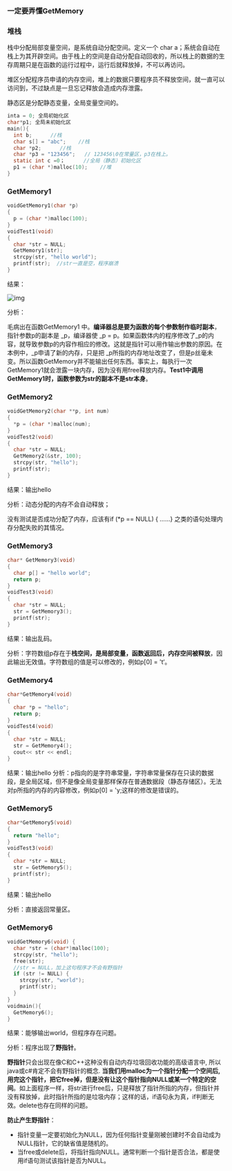 ### 一定要弄懂GetMemory 

### **堆栈**

栈中分配局部变量空间，是系统自动分配空间。定义一个 char a；系统会自动在栈上为其开辟空间。由于栈上的空间是自动分配自动回收的，所以栈上的数据的生存周期只是在函数的运行过程中，运行后就释放掉，不可以再访问。

堆区分配程序员申请的内存空间，堆上的数据只要程序员不释放空间，就一直可以访问到，不过缺点是一旦忘记释放会造成内存泄露。

静态区是分配静态变量，全局变量空间的。

```c
inta = 0; 全局初始化区  
char*p1; 全局未初始化区  
main(){  
  int b;      //栈  
  char s[] = "abc";    //栈  
  char *p2;      //栈  
  char *p3 = "123456";   // 123456\0在常量区，p3在栈上。  
  static int c =0；      //全局（静态）初始化区  
  p1 = (char *)malloc(10);    //堆  
}  
```

### **GetMemory1**

```c
voidGetMemory1(char *p)    
{
  p = (char *)malloc(100);    
}    
voidTest1(void)    
{    
  char *str = NULL;    
  GetMemory1(str);      
  strcpy(str, "hello world");    
  printf(str);  //str一直是空，程序崩溃     
}
```

结果： 

![img](https://img2020.cnblogs.com/blog/1943620/202111/1943620-20211118195523563-1384916852.png)

分析：

毛病出在函数GetMemory1 中。**编译器总是要为函数的每个参数制作临时副本**，指针参数p的副本是 _p，编译器使 _p = p。如果函数体内的程序修改了_p的内容，就导致参数p的内容作相应的修改。这就是指针可以用作输出参数的原因。在本例中，_p申请了新的内存，只是把 _p所指的内存地址改变了，但是p丝毫未变。所以函数GetMemory并不能输出任何东西。事实上，每执行一次GetMemory1就会泄露一块内存，因为没有用free释放内存。**Test1中调用GetMemory1时，函数参数为str的副本不是str本身**。

### **GetMemory2**

```c
voidGetMemory2(char **p, int num)    
{
  *p = (char *)malloc(num);    
}    
voidTest2(void)    
{    
  char *str = NULL;    
  GetMemory2(&str, 100);    
  strcpy(str, "hello");      
  printf(str);        
}    
```


结果：输出hello 

分析：动态分配的内存不会自动释放；

没有测试是否成功分配了内存，应该有if (*p == NULL) { ……} 之类的语句处理内存分配失败的其情况。

### **GetMemory3**

```c
char* GetMemory3(void)    
{      
  char p[] = "hello world";    
  return p;    
}    
voidTest3(void)    
{    
  char *str = NULL;    
  str = GetMemory3();        
  printf(str);    
}
```

结果：输出乱码。 

分析：字符数组p存在于**栈空间，是局部变量，函数返回后，内存空间被释放**，因此输出无效值。字符数组的值是可以修改的，例如p[0] = 't‘。

### **GetMemory4**

```c
char*GetMemory4(void)    
{    
  char *p = "hello";    
  return p;    
}    
voidTest4(void)    
{    
  char *str = NULL;    
  str = GetMemory4();   
  cout<< str << endl;    
}
```

结果：输出hello
分析：p指向的是字符串常量，字符串常量保存在只读的数据段，是全局区域，但不是像全局变量那样保存在普通数据段（静态存储区）。无法对p所指的内存的内容修改，例如p[0] = 'y;这样的修改是错误的。

### **GetMemory5**

```c
char*GetMemory5(void)    
{     
  return "hello";    
}    
voidTest3(void)    
{    
  char *str = NULL;    
  str = GetMemory5();     
  printf(str);    
}    
```


结果：输出hello

分析：直接返回常量区。

### **GetMemory6**

```c
voidGetMemory6(void) {  
  char *str = (char*)malloc(100);  
  strcpy(str, "hello");  
  free(str);  
  //str = NULL，加上这句程序才不会有野指针  
  if (str != NULL) {  
    strcpy(str, "world");  
    printf(str);  
  }  
}  
voidmain(){    
  GetMemory6();  
}    
```

结果：能够输出world，但程序存在问题。

分析：程序出现了**野指针**。

**野指针**只会出现在像C和C++这种没有自动内存垃圾回收功能的高级语言中, 所以java或c#肯定不会有野指针的概念. **当我们用malloc为一个指针分配一个空间后, 用完这个指针，把它free掉，但是没有让这个指针指向NULL或某一个特定的空间**。如上面程序一样，将str进行free后，只是释放了指针所指的内存，但指针并没有释放掉，此时指针所指的是垃圾内存；这样的话，if语句永为真，if判断无效。delete也存在同样的问题。

**防止产生野指针**：

- 指针变量一定要初始化为NULL，因为任何指针变量刚被创建时不会自动成为NULL指针，它的缺省值是随机的。
- 当free或delete后，将指针指向NULL。通常判断一个指针是否合法，都是使用if语句测试该指针是否为NULL。

 

